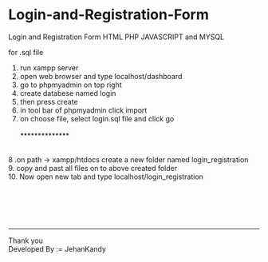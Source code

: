 # Login-and-Registration-Form
Login and Registration Form HTML PHP JAVASCRIPT and MYSQL
<br>

for .sql file
<br>
1. run xampp server<br>
2. open web browser and type localhost/dashboard<br>
3. go to phpmyadmin on top right<br>
4. create databese named login<br>
5. then press create<br>
6. in tool bar of phpmyadmin click import<br>
7. on choose file, select login.sql file and click go<br><br>
**************<br><br>

8 .on path -> xampp/htdocs create a new folder named login_registration<br>
9. copy and past all files on to above created folder<br>
10. Now open new tab and type localhost/login_registration<br>

<br><br><br><br>
************

Thank you <br>
Developed By := JehanKandy
